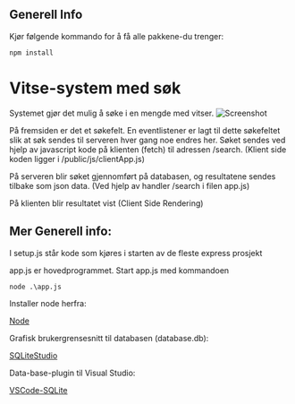 ## Generell Info
Kjør følgende kommando for å få alle pakkene-du trenger:

`npm install`


# Vitse-system med søk
Systemet gjør det mulig å søke i en mengde med vitser.
![Screenshot](Screenshot.png)



På fremsiden er det et søkefelt. En eventlistener er lagt til dette
søkefeltet slik at søk sendes til serveren hver gang noe endres her.
Søket sendes ved hjelp av javascript kode på klienten (fetch) til adressen /search.
(Klient side koden ligger i /public/js/clientApp.js)



På serveren blir søket gjennomført på databasen, og resultatene sendes
tilbake som json data.
(Ved hjelp av handler /search i filen app.js)


På klienten blir resultatet vist (Client Side Rendering)

## Mer Generell info:

I setup.js står kode som kjøres i starten av de fleste express prosjekt

app.js er hovedprogrammet. Start app.js med kommandoen 

`node .\app.js`

Installer node herfra:

[Node](https://nodejs.org/en/)

Grafisk brukergrensesnitt til databasen (database.db):

[SQLiteStudio](https://sqlitestudio.pl/)

Data-base-plugin til Visual Studio:

[VSCode-SQLite](https://marketplace.visualstudio.com/items?itemName=alexcvzz.vscode-sqlite)
